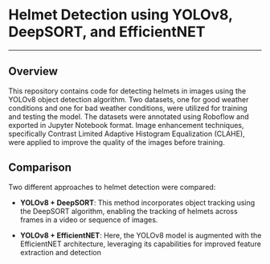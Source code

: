 # Helmet Detection using YOLOv8, DeepSORT, and EfficientNET

---

## Overview

This repository contains code for detecting helmets in images using the YOLOv8 object detection algorithm. Two datasets, one for good weather conditions and one for bad weather conditions, were utilized for training and testing the model. The datasets were annotated using Roboflow and exported in Jupyter Notebook format. Image enhancement techniques, specifically Contrast Limited Adaptive Histogram Equalization (CLAHE), were applied to improve the quality of the images before training.

## Comparison

Two different approaches to helmet detection were compared:

- **YOLOv8 + DeepSORT**: This method incorporates object tracking using the DeepSORT algorithm, enabling the tracking of helmets across frames in a video or sequence of images.

- **YOLOv8 + EfficientNET**: Here, the YOLOv8 model is augmented with the EfficientNET architecture, leveraging its capabilities for improved feature extraction and detection 